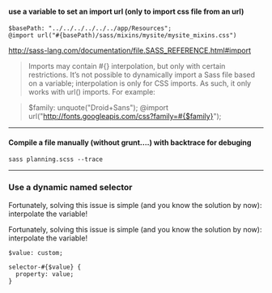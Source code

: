 #### use a variable to set an import url (only to import css file from an url)
````
$basePath: "../../../../../../app/Resources";
@import url("#{basePath)/sass/mixins/mysite/mysite_mixins.css")
````
http://sass-lang.com/documentation/file.SASS_REFERENCE.html#import

> Imports may contain #{} interpolation, but only with certain restrictions. It’s not possible to dynamically import a Sass file based on a variable; interpolation is only for CSS imports. As such, it only works with url() imports. For example:

> $family: unquote("Droid+Sans");
> @import url("http://fonts.googleapis.com/css?family=#{$family}");

***
#### Compile a file manually (without grunt....) with backtrace for debuging

```
sass planning.scss --trace
```
***
### Use a dynamic named selector     

Fortunately, solving this issue is simple (and you know the solution by now): interpolate the variable!


Fortunately, solving this issue is simple (and you know the solution by now): interpolate the variable!

````
$value: custom;
 
selector-#{$value} {
  property: value;
}
